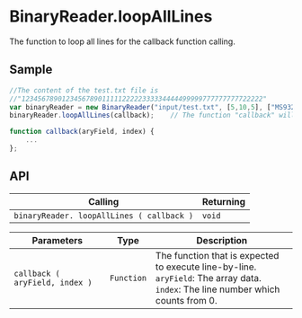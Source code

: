 # BinaryReader.loopAllLines

The function to loop all lines for the callback function calling.

## Sample

```javascript
//The content of the test.txt file is 
//"123456789012345678901111122222333334444499999777777777722222"
var binaryReader = new BinaryReader("input/test.txt", [5,10,5], ["MS932","MS932","MS932"], 20); 
binaryReader.loopAllLines(callback);	// The function "callback" will be executed three times

function callback(aryField, index) {
	...
};
```

## API

| Calling | Returning |
|---|---|
| `binaryReader. loopAllLines ( callback )` | `void` |

| Parameters | Type | Description |
|---|---|---|
| `callback ( aryField, index )` | `Function` | The function that is expected to execute line-by-line.<br> `aryField`: The array data.<br> `index`: The line number which counts from 0. |